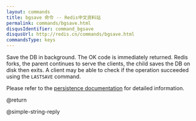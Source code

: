```yaml
---
layout: commands
title: bgsave 命令 -- Redis中文资料站
permalink: commands/bgsave.html
disqusIdentifier: command_bgsave
disqusUrl: http://redis.cn/commands/bgsave.html
commandsType: keys
---
```


Save the DB in background.
The OK code is immediately returned.
Redis forks, the parent continues to serve the clients, the child saves the DB
on disk then exits.
A client may be able to check if the operation succeeded using the `LASTSAVE`
command.

Please refer to the [persistence documentation][tp] for detailed information.

[tp]: /topics/persistence

@return

@simple-string-reply

